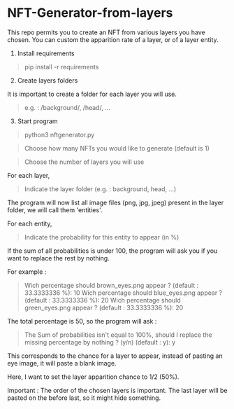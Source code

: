 # NFT-Generator-from-layers
 This repo permits you to create an NFT from various layers you have chosen. You can custom the apparition rate of a layer, or of a layer entity.

1. Install requirements

> pip install -r requirements


2. Create layers folders

It is important to create a folder for each layer you will use.

> e.g. : /background/, /head/, ...


3. Start program

> python3 nftgenerator.py

> Choose how many NFTs you would like to generate (default is 1)

> Choose the number of layers you will use

For each layer,

> Indicate the layer folder (e.g. : background, head, ...)

The program will now list all image files (png, jpg, jpeg) present in the layer folder, we will call them 'entities'.

For each entity,

> Indicate the probability for this entity to appear (in %)

If the sum of all probabilities is under 100, the program will ask you if you want to replace the rest by nothing.

For example :

> Wich percentage should brown_eyes.png appear ? (default : 33.3333336 %): 10
> Wich percentage should blue_eyes.png appear ? (default : 33.3333336 %): 20
> Wich percentage should green_eyes.png appear ? (default : 33.3333336 %): 20

The total percentage is 50, so the program will ask :

> The Sum of probabilities isn't equal to 100%, should I replace the missing percentage by nothing ? (y/n) (default : y): y

This corresponds to the chance for a layer to appear, instead of pasting an eye image, it will paste a blank image.

Here, I want to set the layer apparition chance to 1/2 (50%).


Important : The order of the chosen layers is important. The last layer will be pasted on the before last, so it might hide something.